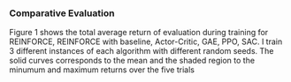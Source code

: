 ### Comparative Evaluation

Figure 1 shows the total average return of evaluation during training for REINFORCE, REINFORCE with baseline, Actor-Critic, GAE, PPO, SAC.
I train 3 different instances of each algorithm with different random seeds. The solid curves corresponds to the mean and the shaded region to the minumum and maximum returns over the five trials